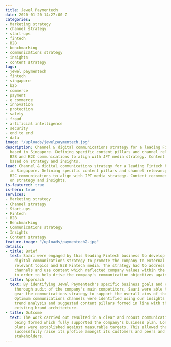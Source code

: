```yaml
---
title: Jewel Paymentech
date: 2020-01-20 14:27:00 Z
categories:
- Marketing strategy
- channel strategy
- start-ups
- fintech
- B2B
- benchmarking
- communications strategy
- insights
- content strategy
tags:
- jewel paymentech
- fintech
- singapore
- b2b
- commerce
- payment
- e commerce
- innovation
- protection
- safety
- fraud
- artificial intelligence
- security
- end to end
- data
image: "/uploads/jewelpaymentech.jpg"
description: Channel & digital communications strategy for a leading Fintech business
  based in Singapore. Defining specific content pillars and channel relevancy for
  B2B and B2C communications to align with JPT media strategy. Content recommendations
  based on strategy and insights.
lead: Channel & digital communications strategy for a leading Fintech business based
  in Singapore. Defining specific content pillars and channel relevancy for B2B and
  B2C communications to align with JPT media strategy. Content recommendations based
  on strategy and insights.
is-featured: true
is-hero: true
services:
- Marketing strategy
- Channel strategy
- Start-ups
- Fintech
- B2B
- Benchmarking
- Communications strategy
- Insights
- Content strategy
feature-image: "/uploads/paymentech2.jpg"
details:
- title: Brief
  text: Saari were engaged by this leading Fintech business to develop a company-wide
    digital communications strategy to promote the company to external parties around
    relevant topics and B2B Fintech media. The strategy had to address all relevant
    channels and use content which reflected company values within the Fintech space
    in order to help drive the company's communication objectives against set KPI's.
- title: Approach
  text: By identifying Jewel Paymentech's specific business goals and conducting a
    thorough audit of the company's main competitors, Saari were able to effectively
    gear the communications strategy to support the overall aims of the business.
    Optimum communications channels were identified using our insights on current
    trend analysis and suggested content pillars formed in line with the company's
    existing brand architecture.
- title: Outcome
  text: The work carried out resulted in a clear and robust communications strategy
    being formed which fully supported the company's business plan. Long and short-term
    plans were established against measurable targets. This allowed the company to
    successfully raise its profile amongst its customers and peers and other industry
    stakeholders.
---
```


